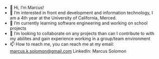 - 👋 Hi, I’m Marcus!
- 👀 I’m interested in front end development and information technology, I am a 4th year at the University of California, Merced. 
- 🌱 I’m currently learning software engineering and working on school projects
- 💞️ I’m looking to collaborate on any projects than can I contribute to with my abilites and gain experience working in a group/team environment
- 📫 How to reach me, you can reach me at my 
email: marcus.k.solomon@gmail.com
LinkedIn: Marcus Solomon


<!---
MarcusKing18/MarcusKing18 is a ✨ special ✨ repository because its `README.md` (this file) appears on your GitHub profile.
You can click the Preview link to take a look at your changes.
--->
